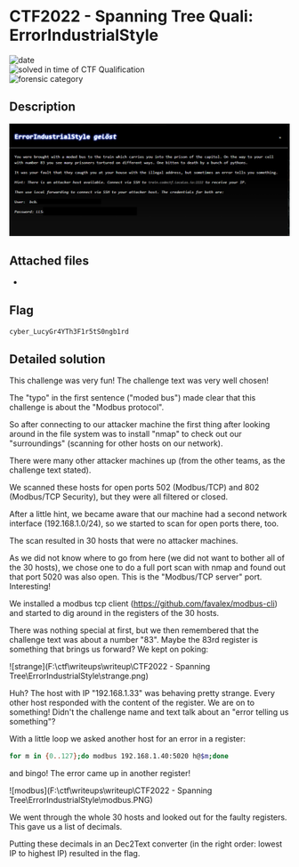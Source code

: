 # CTF2022 - Spanning Tree Quali: ErrorIndustrialStyle

![date](https://img.shields.io/badge/date-16.10.2022-brightgreen.svg)  
![solved in time of CTF Qualification](https://img.shields.io/badge/solved-in%20time%20of%20CTF%20%20Qualification-brightgreen.svg)  
![forensic category](https://img.shields.io/badge/category-forensic-lightgrey.svg)

## Description
![desc](desc.png)

## Attached files
- 

## Flag
```
cyber_LucyGr4YTh3F1r5tS0ngb1rd
```

## Detailed solution
This challenge was very fun! The challenge text was very well chosen!

The "typo" in the first sentence ("moded bus") made clear that this challenge is about the "Modbus protocol".

So after connecting to our attacker machine the first thing after looking around in the file system was to install "nmap" to check out our "surroundings" (scanning for other hosts on our network).

There were many other attacker machines up (from the other teams, as the challenge text stated).

We scanned these hosts for open ports 502 (Modbus/TCP) and 802 (Modbus/TCP Security), but they were all filtered or closed.

After a little hint, we became aware that our machine had a second network interface (192.168.1.0/24), so we started to scan for open ports there, too.

The scan resulted in 30 hosts that were no attacker machines.

As we did not know where to go from here (we did not want to bother all of the 30 hosts), we chose one to do a full port scan with nmap and found out that port 5020 was also open. This is the "Modbus/TCP server" port. Interesting!

We installed a modbus tcp client (https://github.com/favalex/modbus-cli) and started to dig around in the registers of the 30 hosts.

There was nothing special at first, but we then remembered that the challenge text was about a number "83". Maybe the 83rd register is something that brings us forward? We kept on poking:

![strange](F:\ctf\writeups\writeup\CTF2022 - Spanning Tree\ErrorIndustrialStyle\strange.png)

Huh? The host with IP "192.168.1.33" was behaving pretty strange. Every other host responded with the content of the register. We are on to something! Didn't the challenge name and text talk about an "error telling us something"?

With a little loop we asked another host for an error in a register: 

```bash
for m in {0..127};do modbus 192.168.1.40:5020 h@$m;done
```

and bingo! The error came up in another register!

![modbus](F:\ctf\writeups\writeup\CTF2022 - Spanning Tree\ErrorIndustrialStyle\modbus.PNG)

We went through the whole 30 hosts and looked out for the faulty registers. This gave us a list of decimals.

Putting these decimals in an Dec2Text converter (in the right order: lowest IP to highest IP) resulted in the flag.